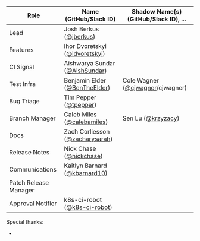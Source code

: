 | **Role** | **Name** (**GitHub/Slack ID**)  | **Shadow Name(s) (GitHub/Slack ID), ...** |
| ------ | ------ | ------ |
| Lead | Josh Berkus ([@jberkus](https://github.com/jberkus))  |  |
| Features | Ihor Dvoretskyi ([@idvoretskyi](https://github.com/idvoretskyi)) |  |
| CI Signal | Aishwarya Sundar ([@AishSundar](https://github.com/AishSundar)) | |
| Test Infra | Benjamin Elder ([@BenTheElder](https://github.com/BenTheElder)) | Cole Wagner ([@cjwagner](https://github.com/cjwagner)/cjwagner) |
| Bug Triage | Tim Pepper ([@tpepper](https://github.com/tpepper)) | |
| Branch Manager | Caleb Miles ([@calebamiles](https://github.com/calebamiles)) | Sen Lu ([@krzyzacy](https://github.com/krzyzacy)) |
| Docs | Zach Corliesson ([@zacharysarah](https://github.com/zacharysarah)) | |
| Release Notes | Nick Chase ([@nickchase](https://github.com/nickchase)) | |
| Communications | Kaitlyn Barnard ([@kbarnard10](https://github.com/kbarnard10)) | |
| Patch Release Manager | | |
| Approval Notifier | k8s-ci-robot ([@k8s-ci-robot](https://github.com/k8s-ci-robot)) | | |

Special thanks:

-
